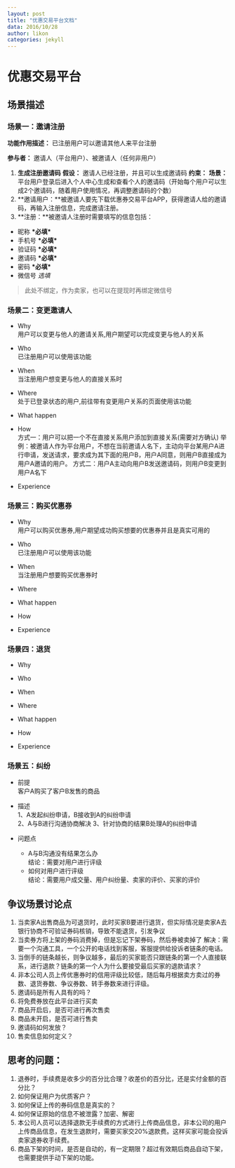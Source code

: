 ```yaml
---
layout: post
title: "优惠交易平台文档"
data: 2016/10/28
author: likon
categories: jekyll
---
```


# 优惠交易平台

## 场景描述

### 场景一：邀请注册
**功能作用描述：** 已注册用户可以邀请其他人来平台注册

**参与者：** 邀请人（平台用户）、被邀请人（任何非用户）

1. **生成注册邀请码**
**假设：** 邀请人已经注册，并且可以生成邀请码
**约束：**
**场景：** 平台用户登录后进入个人中心生成和查看个人的邀请码（开始每个用户可以生成2个邀请码，随着用户使用情况，再调整邀请码的个数）
2. **邀请用户：**被邀请人要先下载优惠券交易平台APP，获得邀请人给的邀请码，再输入注册信息，完成邀请注册。
3. **注册：**被邀请人注册时需要填写的信息包括：
  * 昵称 **\*必填\***
  * 手机号 **\*必填\***
  * 验证码 **\*必填\***
  * 邀请码 **\*必填\***
  * 密码 **\*必填\***
  * 微信号 *选填*
> 此处不绑定，作为卖家，也可以在提现时再绑定微信号

### 场景二：变更邀请人
- Why  
用户可以变更与他人的邀请关系,用户期望可以完成变更与他人的关系

- Who  
已注册用户可以使用该功能

- When  
当注册用户想变更与他人的直接关系时

- Where  
处于已登录状态的用户,前往带有变更用户关系的页面使用该功能

- What happen  

- How  
方式一：用户可以把一个不在直接关系用户添加到直接关系(需要对方确认)
    举例：被邀请人作为平台用户，不想在当前邀请人名下，主动向平台某用户A进行申请，发送请求，要求成为其下面的用户B，用户A同意，则用户B直接成为用户A邀请的用户。
方式二：用户A主动向用户B发送邀请码，则用户B变更到用户A名下

- Experience  

### 场景三：购买优惠券
- Why  
用户可以购买优惠券,用户期望成功购买想要的优惠券并且是真实可用的

- Who  
已注册用户可以使用该功能

- When  
当注册用户想要购买优惠券时

- Where  

- What happen  

- How  

- Experience  

### 场景四：退货
- Why  

- Who  

- When  

- Where  

- What happen  

- How  

- Experience  

### 场景五：纠纷
- 前提  
客户A购买了客户B发售的商品  

- 描述  
1、A发起纠纷申请，B接收到A的纠纷申请  
2、A与B进行沟通协商解决
3、针对协商的结果B处理A的纠纷申请

- 问题点  
    - A与B沟通没有结果怎么办  
    结论：需要对用户进行评级  
    - 如何对用户进行评级  
    结论：需要用户成交量、用户纠纷量、卖家的评价、买家的评价


## 争议场景讨论点  

1. 当卖家A出售商品为可退货时，此时买家B要进行退货，但实际情况是卖家A去银行协商不可验证券码核销，导致不能退货，引发争议
2. 当卖券方将上架的券码消费掉，但是忘记下架券码，然后券被卖掉了
  解决：需要一个沟通工具，一个公开的电话找到客服，客服提供给投诉者链条的电话。
3. 	当倒手的链条越长，则争议越多，最后的买家能否只跟链条的第一个人直接联系，进行退款？链条的第一个人为什么要接受最后买家的退款请求？
4.	非本公司人员上传优惠券时的信用评级比较低，随后每月根据卖方卖过的券数、退货券数、争议券数、转手券数来进行评级。
5.	邀请码是所有人具有的吗？
6.	将免费券放在此平台进行买卖
7.	商品开启后，是否可进行再次售卖
8.	商品未开启，是否可进行售卖
9.	邀请码如何发放？
10.	售卖信息如何定义？

## 思考的问题：
1. 退券时，手续费是收多少的百分比合理？收差价的百分比，还是实付金额的百分比？
2. 如何保证用户为优质客户？
3. 如何保证上传的券码信息是真实的？
4. 如何保证原始的信息不被泄露？加密、解密
5. 本公司人员可以选择退款无手续费的方式进行上传商品信息，非本公司的用户上传商品信息，在发生退款时，需要买家交20%退款费。这样买家可能会投诉卖家退券收手续费。
6. 商品下架的时间，是否是自动的，有一定期限？超过有效期后商品自动下架，也需要提供手动下架的功能。
